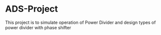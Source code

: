 # ADS-Project
This project is to simulate operation of Power Divider and design types of power divider with phase shifter
